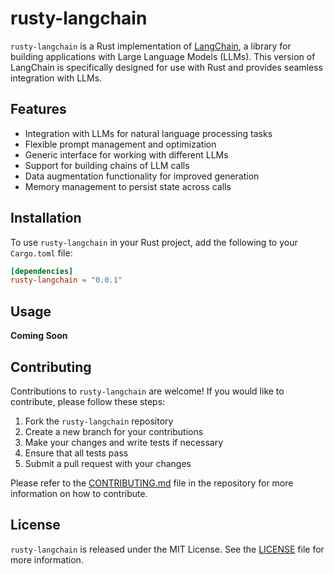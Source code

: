 # rusty-langchain

`rusty-langchain` is a Rust implementation of [LangChain](https://github.com/langchain-ai/langchain), a library for building applications with Large Language Models (LLMs). This version of LangChain is specifically designed for use with Rust and provides seamless integration with LLMs.

## Features

- Integration with LLMs for natural language processing tasks
- Flexible prompt management and optimization
- Generic interface for working with different LLMs
- Support for building chains of LLM calls
- Data augmentation functionality for improved generation
- Memory management to persist state across calls

## Installation

To use `rusty-langchain` in your Rust project, add the following to your `Cargo.toml` file:

```toml
[dependencies]
rusty-langchain = "0.0.1"
```

## Usage

**Coming Soon**

## Contributing

Contributions to `rusty-langchain` are welcome! If you would like to contribute, please follow these steps:

1. Fork the `rusty-langchain` repository
2. Create a new branch for your contributions
3. Make your changes and write tests if necessary
4. Ensure that all tests pass
5. Submit a pull request with your changes

Please refer to the [CONTRIBUTING.md](https://github.com/eroist/rusty-langchain/blob/main/CONTRIBUTING.MD) file in the repository for more information on how to contribute.

## License

`rusty-langchain` is released under the MIT License. See the [LICENSE](https://github.com/eroist/rusty-langchain/blob/main/LICENSE) file for more information.
